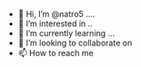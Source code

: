 - 👋 Hi, I’m @natro5 ....
- 👀 I’m interested in ..
- 🌱 I’m currently learning ...
- 💞️ I’m looking to collaborate on 
- 📫 How to reach me 

<!---
natro5/natro5 is a ✨ special ✨ repository because its `README.md` (this file) appears on your GitHub profile.
You can click the Preview link to take a look at your changes.
--->
